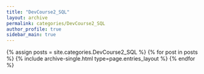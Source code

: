 ```yaml
---
title: "DevCourse2_SQL"
layout: archive
permalink: categories/DevCourse2_SQL
author_profile: true
sidebar_main: true
---
```



{% assign posts = site.categories.DevCourse2_SQL %}
{% for post in posts %} {% include archive-single.html type=page.entries_layout %} {% endfor %}